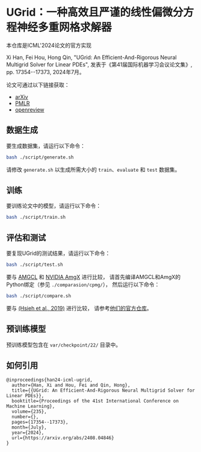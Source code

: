 # UGrid：一种高效且严谨的线性偏微分方程神经多重网格求解器

本仓库是ICML'2024论文的官方实现

Xi Han, Fei Hou, Hong Qin, 
"UGrid: An Efficient-And-Rigorous Neural Multigrid Solver for Linear PDEs",
发表于《第41届国际机器学习会议论文集》,
pp. 17354--17373, 2024年7月。

论文可通过以下链接获取：
- [arXiv](https://arxiv.org/abs/2408.04846)
- [PMLR](https://proceedings.mlr.press/v235/han24a.html)
- [openreview](https://openreview.net/forum?id=vFATIZXlCm)

## 数据生成

要生成数据集，请运行以下命令：

```bash
bash ./script/generate.sh
```

请修改 `generate.sh` 以生成所需大小的 `train`、`evaluate` 和 `test` 数据集。

## 训练

要训练论文中的模型，请运行以下命令：

```bash
bash ./script/train.sh
```

## 评估和测试

要复现UGrid的测试结果，请运行以下命令：

```bash
bash ./script/test.sh
```

要与 [AMGCL](https://github.com/ddemidov/amgcl) 和 [NVIDIA AmgX](https://developer.nvidia.com/amgx) 进行比较，
请首先编译AMGCL和AmgX的Python绑定（参见 `./comparasion/cpmg/`），
然后运行以下命令：

```bash
bash ./script/compare.sh
```

要与 [(Hsieh et al., 2019)](https://openreview.net/forum?id=rklaWn0qK7) 进行比较，
请参考[他们的官方仓库](https://github.com/ermongroup/Neural-PDE-Solver)。

## 预训练模型

预训练模型包含在 `var/checkpoint/22/` 目录中。

## 如何引用

```
@inproceedings{han24-icml-ugrid,
  author={Han, Xi and Hou, Fei and Qin, Hong},
  title={{UGrid: An Efficient-And-Rigorous Neural Multigrid Solver for Linear PDEs}},
  booktitle={Proceedings of the 41st International Conference on Machine Learning},
  volume={235},
  number={},
  pages={17354--17373},
  month={July},
  year={2024},
  url={https://arxiv.org/abs/2408.04846}
}
```
